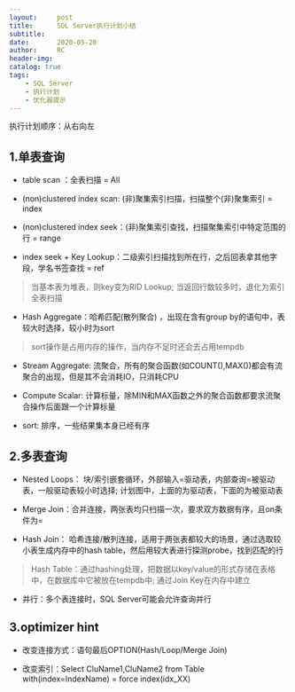 ```yaml
---
layout:     post
title:      SQL Server执行计划小结
subtitle:  	
date:       2020-05-20
author:     RC
header-img: 
catalog: true
tags:
    - SQL Server
    - 执行计划
    - 优化器提示
---
```


执行计划顺序：从右向左

## 1.单表查询

- table scan ：全表扫描 = All

- (non)clustered index scan: (非)聚集索引扫描，扫描整个(非)聚集索引 = index

- (non)clustered index seek：(非)聚集索引查找，扫描聚集索引中特定范围的行 = range

- index seek + Key Lookup：二级索引扫描找到所在行，之后回表拿其他字段，学名书签查找 = ref

> 当基本表为堆表，则key变为RID Lookup; 当返回行数较多时，退化为索引全表扫描

- Hash Aggregate：哈希匹配(散列聚合) ，出现在含有group by的语句中，表较大时选择，较小时为sort

> sort操作是占用内存的操作，当内存不足时还会去占用tempdb

- Stream Aggregate: 流聚合，所有的聚合函数(如COUNT(),MAX())都会有流聚合的出现，但是其不会消耗IO，只消耗CPU

- Compute Scalar: 计算标量，除MIN和MAX函数之外的聚合函数都要求流聚合操作后面跟一个计算标量

- sort: 排序，一些结果集本身已经有序

## 2.多表查询

- Nested Loops： 块/索引嵌套循环，外部输入=驱动表，内部查询=被驱动表，一般驱动表较小时选择; 计划图中，上面的为驱动表，下面的为被驱动表

- Merge Join：合并连接，两张表均只扫描一次，要求双方数据有序，且on条件为=

- Hash Join： 哈希连接/散列连接，适用于两张表都较大的场景，通过选取较小表生成内存中的hash table，然后用较大表进行探测probe，找到匹配的行

> Hash Table：通过hashing处理，把数据以key/value的形式存储在表格中，在数据库中它被放在tempdb中; 通过Join Key在内存中建立

- 并行：多个表连接时，SQL Server可能会允许查询并行

## 3.optimizer hint

- 改变连接方式：语句最后OPTION(Hash/Loop/Merge Join)

- 改变索引：Select CluName1,CluName2 from Table with(index=IndexName) = force index(idx_XX)
